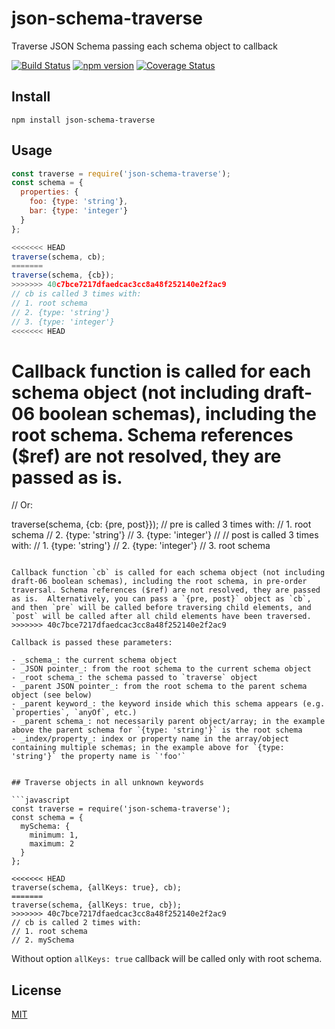 # json-schema-traverse
Traverse JSON Schema passing each schema object to callback

[![Build Status](https://travis-ci.org/epoberezkin/json-schema-traverse.svg?branch=master)](https://travis-ci.org/epoberezkin/json-schema-traverse)
[![npm version](https://badge.fury.io/js/json-schema-traverse.svg)](https://www.npmjs.com/package/json-schema-traverse)
[![Coverage Status](https://coveralls.io/repos/github/epoberezkin/json-schema-traverse/badge.svg?branch=master)](https://coveralls.io/github/epoberezkin/json-schema-traverse?branch=master)


## Install

```
npm install json-schema-traverse
```


## Usage

```javascript
const traverse = require('json-schema-traverse');
const schema = {
  properties: {
    foo: {type: 'string'},
    bar: {type: 'integer'}
  }
};

<<<<<<< HEAD
traverse(schema, cb);
=======
traverse(schema, {cb});
>>>>>>> 40c7bce7217dfaedcac3cc8a48f252140e2f2ac9
// cb is called 3 times with:
// 1. root schema
// 2. {type: 'string'}
// 3. {type: 'integer'}
<<<<<<< HEAD
```

Callback function is called for each schema object (not including draft-06 boolean schemas), including the root schema. Schema references ($ref) are not resolved, they are passed as is.
=======

// Or:

traverse(schema, {cb: {pre, post}});
// pre is called 3 times with:
// 1. root schema
// 2. {type: 'string'}
// 3. {type: 'integer'}
//
// post is called 3 times with:
// 1. {type: 'string'}
// 2. {type: 'integer'}
// 3. root schema

```

Callback function `cb` is called for each schema object (not including draft-06 boolean schemas), including the root schema, in pre-order traversal. Schema references ($ref) are not resolved, they are passed as is.  Alternatively, you can pass a `{pre, post}` object as `cb`, and then `pre` will be called before traversing child elements, and `post` will be called after all child elements have been traversed.
>>>>>>> 40c7bce7217dfaedcac3cc8a48f252140e2f2ac9

Callback is passed these parameters:

- _schema_: the current schema object
- _JSON pointer_: from the root schema to the current schema object
- _root schema_: the schema passed to `traverse` object
- _parent JSON pointer_: from the root schema to the parent schema object (see below)
- _parent keyword_: the keyword inside which this schema appears (e.g. `properties`, `anyOf`, etc.)
- _parent schema_: not necessarily parent object/array; in the example above the parent schema for `{type: 'string'}` is the root schema
- _index/property_: index or property name in the array/object containing multiple schemas; in the example above for `{type: 'string'}` the property name is `'foo'`


## Traverse objects in all unknown keywords

```javascript
const traverse = require('json-schema-traverse');
const schema = {
  mySchema: {
    minimum: 1,
    maximum: 2
  }
};

<<<<<<< HEAD
traverse(schema, {allKeys: true}, cb);
=======
traverse(schema, {allKeys: true, cb});
>>>>>>> 40c7bce7217dfaedcac3cc8a48f252140e2f2ac9
// cb is called 2 times with:
// 1. root schema
// 2. mySchema
```

Without option `allKeys: true` callback will be called only with root schema.


## License

[MIT](https://github.com/epoberezkin/json-schema-traverse/blob/master/LICENSE)
